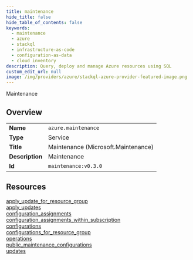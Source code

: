 ```yaml
---
title: maintenance
hide_title: false
hide_table_of_contents: false
keywords:
  - maintenance
  - azure
  - stackql
  - infrastructure-as-code
  - configuration-as-data
  - cloud inventory
description: Query, deploy and manage Azure resources using SQL
custom_edit_url: null
image: /img/providers/azure/stackql-azure-provider-featured-image.png
---
```

Maintenance  
    

## Overview
<table><tbody>
<tr><td><b>Name</b></td><td><code>azure.maintenance</code></td></tr>
<tr><td><b>Type</b></td><td>Service</td></tr>
<tr><td><b>Title</b></td><td>Maintenance (Microsoft.Maintenance)</td></tr>
<tr><td><b>Description</b></td><td>Maintenance</td></tr>
<tr><td><b>Id</b></td><td><code>maintenance:v0.3.0</code></td></tr>
</tbody></table>

## Resources
<div class="row">
<div class="providerDocColumn">
<a href="/providers/azure/maintenance/apply_update_for_resource_group/">apply_update_for_resource_group</a><br />
<a href="/providers/azure/maintenance/apply_updates/">apply_updates</a><br />
<a href="/providers/azure/maintenance/configuration_assignments/">configuration_assignments</a><br />
<a href="/providers/azure/maintenance/configuration_assignments_within_subscription/">configuration_assignments_within_subscription</a><br />
<a href="/providers/azure/maintenance/configurations/">configurations</a><br />
</div>
<div class="providerDocColumn">
<a href="/providers/azure/maintenance/configurations_for_resource_group/">configurations_for_resource_group</a><br />
<a href="/providers/azure/maintenance/operations/">operations</a><br />
<a href="/providers/azure/maintenance/public_maintenance_configurations/">public_maintenance_configurations</a><br />
<a href="/providers/azure/maintenance/updates/">updates</a><br />
</div>
</div>
